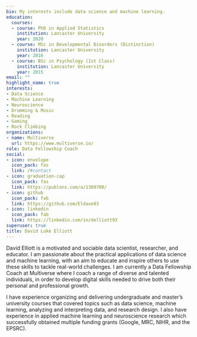 ```yaml
---
bio: My interests include data science and machine learning.
education:
  courses:
  - course: PhD in Applied Statistics
    institution: Lancaster University
    year: 2020
  - course: MSc in Developmental Disorders (Distinction)
    institution: Lancaster University
    year: 2016
  - course: BSc in Psychology (1st Class)
    institution: Lancaster University
    year: 2015
email: ""
highlight_name: true
interests:
- Data Science
- Machine Learning
- Neuroscience
- Drumming & Music
- Reading
- Gaming
- Rock Climbing
organizations:
- name: Multiverse
  url: https://www.multiverse.io/
role: Data Fellowship Coach
social:
- icon: envelope
  icon_pack: fas
  link: /#contact
- icon: graduation-cap
  icon_pack: fas
  link: https://publons.com/a/1389708/
- icon: github
  icon_pack: fab
  link: https://github.com/Eldave93
- icon: linkedin
  icon_pack: fab
  link: https://linkedin.com/in/delliott93
superuser: true
title: David Luke Elliott
---
```


David Elliott is a motivated and sociable data scientist, researcher, and educator. I am passionate about the practical applications of data science and machine learning, with an aim to educate and inspire others to use these skills to tackle real-world challenges. I am currently a Data Fellowship Coach at Multiverse where I coach a range of diverse and talented individuals, in order to develop digital skills needed to drive both their personal and professional growth.

I have experience organizing and delivering undergraduate and master’s university courses that covered topics such as data science, machine learning, analyzing and interpreting data, and research design. I also have experience in applied machine learning and neuroscience research which successfully obtained multiple funding grants (Google, MRC, NIHR, and the EPSRC).
